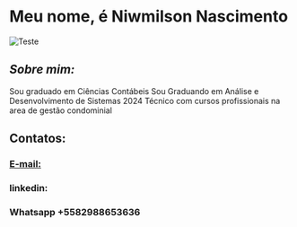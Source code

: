 # Meu nome, é Niwmilson Nascimento

![Teste](https://github.com/niwmilson/niwmilson/blob/main/1.jpg=300x200)

## *Sobre mim:*

Sou graduado em Ciências Contábeis
Sou Graduando em Análise e Desenvolvimento de Sistemas 2024
Técnico com cursos profissionais na area de gestão condominial



## Contatos:
 ### [E-mail:](https://www.gmail.com)
 ### linkedin: 
 ### Whatsapp +5582988653636
